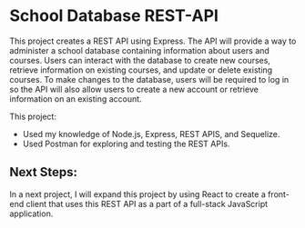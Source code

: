 # School Database REST-API
 
This project creates a REST API using Express. The API will provide a way to administer a school database containing information about users and courses. Users can interact with the database to create new courses, retrieve information on existing courses, and update or delete existing courses. To make changes to the database, users will be required to log in so the API will also allow users to create a new account or retrieve information on an existing account.

This project:
* Used my knowledge of Node.js, Express, REST APIS, and Sequelize. 
* Used Postman for exploring and testing the REST APIs.

## Next Steps:
In a next project, I will expand this project by using React to create a front-end client that uses this REST API as a part of a full-stack JavaScript application.